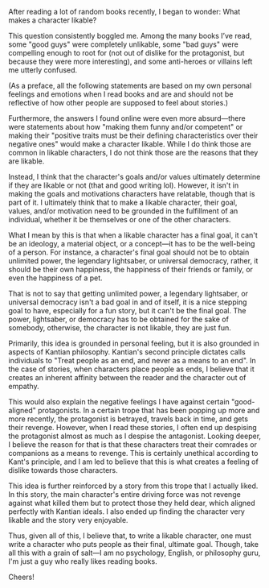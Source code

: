 After reading a lot of random books recently, I began to wonder: What makes a character likable?

This question consistently boggled me. Among the many books I’ve read, some "good guys" were completely unlikable, some "bad guys" were compelling enough to root for (not out of dislike for the protagonist, but because they were more interesting), and some anti-heroes or villains left me utterly confused.

(As a preface, all the following statements are based on my own personal feelings and emotions when I read books and are and should not be reflective of how other people are supposed to feel about stories.)

Furthermore, the answers I found online were even more absurd—there were statements about how "making them funny and/or competent" or making their "positive traits must be their defining characteristics over their negative ones" would make a character likable. While I do think those are common in likable characters, I do not think those are the reasons that they are likable.

Instead, I think that the character's goals and/or values ultimately determine if they are likable or not (that and good writing lol). However, it isn't in making the goals and motivations characters have relatable, though that is part of it. I ultimately think that to make a likable character, their goal, values, and/or motivation need to be grounded in the fulfillment of an individual, whether it be themselves or one of the other characters. 

What I mean by this is that when a likable character has a final goal, it can't be an ideology, a material object, or a concept—it has to be the well-being of a person. For instance, a character's final goal should not be to obtain unlimited power, the legendary lightsaber, or universal democracy, rather, it should be their own happiness, the happiness of their friends or family, or even the happiness of a pet.

That is not to say that getting unlimited power, a legendary lightsaber, or universal democracy isn't a bad goal in and of itself, it is a nice stepping goal to have, especially for a fun story, but it can't be the final goal. The power, lightsaber, or democracy has to be obtained for the sake of somebody, otherwise, the character is not likable, they are just fun.

Primarily, this idea is grounded in personal feeling, but it is also grounded in aspects of Kantian philosophy. Kantian's second principle dictates calls individuals to "Treat people as an end, and never as a means to an end". In the case of stories, when characters place people as ends, I believe that it creates an inherent affinity between the reader and the character out of empathy.

This would also explain the negative feelings I have against certain "good-aligned" protagonists. In a certain trope that has been popping up more and more recently, the protagonist is betrayed, travels back in time, and gets their revenge. However, when I read these stories, I often end up despising the protagonist almost as much as I despise the antagonist. Looking deeper, I believe the reason for that is that these characters treat their comrades or companions as a means to revenge. This is certainly unethical according to Kant's principle, and I am led to believe that this is what creates a feeling of dislike towards those characters. 

This idea is further reinforced by a story from this trope that I actually liked. In this story, the main character's entire driving force was not revenge against what killed them but to protect those they held dear, which aligned perfectly with Kantian ideals. I also ended up finding the character very likable and the story very enjoyable.

Thus, given all of this, I believe that, to write a likable character, one must write a character who puts people as their final, ultimate goal. Though, take all this with a grain of salt—I am no psychology, English, or philosophy guru, I'm just a guy who really likes reading books. 

Cheers!